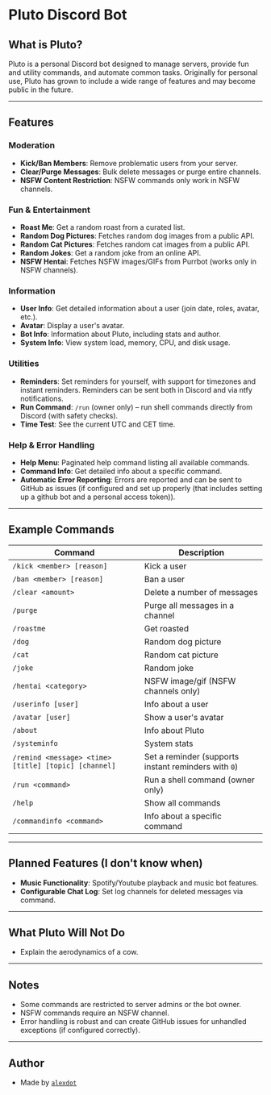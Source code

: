 # Pluto Discord Bot

## What is Pluto?
Pluto is a personal Discord bot designed to manage servers, provide fun and utility commands, and automate common tasks. Originally for personal use, Pluto has grown to include a wide range of features and may become public in the future.

---

## Features

### Moderation
- **Kick/Ban Members**: Remove problematic users from your server.
- **Clear/Purge Messages**: Bulk delete messages or purge entire channels.
- **NSFW Content Restriction**: NSFW commands only work in NSFW channels.

### Fun & Entertainment
- **Roast Me**: Get a random roast from a curated list.
- **Random Dog Pictures**: Fetches random dog images from a public API.
- **Random Cat Pictures**: Fetches random cat images from a public API.
- **Random Jokes**: Get a random joke from an online API.
- **NSFW Hentai**: Fetches NSFW images/GIFs from Purrbot (works only in NSFW channels).

### Information
- **User Info**: Get detailed information about a user (join date, roles, avatar, etc.).
- **Avatar**: Display a user's avatar.
- **Bot Info**: Information about Pluto, including stats and author.
- **System Info**: View system load, memory, CPU, and disk usage.

### Utilities
- **Reminders**: Set reminders for yourself, with support for timezones and instant reminders. Reminders can be sent both in Discord and via ntfy notifications.
- **Run Command**: `/run` (owner only) – run shell commands directly from Discord (with safety checks).
- **Time Test**: See the current UTC and CET time.

### Help & Error Handling
- **Help Menu**: Paginated help command listing all available commands.
- **Command Info**: Get detailed info about a specific command.
- **Automatic Error Reporting**: Errors are reported and can be sent to GitHub as issues (if configured and set up properly (that includes setting up a github bot and a personal access token)).

---

## Example Commands
| Command                                           | Description                                 |
| ------------------------------------------------- | ------------------------------------------- |
| `/kick <member> [reason]`                         | Kick a user                                 |
| `/ban <member> [reason]`                          | Ban a user                                  |
| `/clear <amount>`                                 | Delete a number of messages                 |
| `/purge`                                          | Purge all messages in a channel             |
| `/roastme`                                        | Get roasted                                 |
| `/dog`                                            | Random dog picture                          |
| `/cat`                                            | Random cat picture                          |
| `/joke`                                           | Random joke                                 |
| `/hentai <category>`                              | NSFW image/gif (NSFW channels only)         |
| `/userinfo [user]`                                | Info about a user                           |
| `/avatar [user]`                                  | Show a user's avatar                        |
| `/about`                                          | Info about Pluto                            |
| `/systeminfo`                                     | System stats                                |
| `/remind <message> <time> [title] [topic] [channel]` | Set a reminder (supports instant reminders with `0`) |
| `/run <command>`                                  | Run a shell command (owner only)            |
| `/help`                                           | Show all commands                           |
| `/commandinfo <command>`                          | Info about a specific command               |

---

## Planned Features (I don't know when)
- **Music Functionality**: Spotify/Youtube playback and music bot features.
- **Configurable Chat Log**: Set log channels for deleted messages via command.

---

## What Pluto Will Not Do
- Explain the aerodynamics of a cow.

---

## Notes
- Some commands are restricted to server admins or the bot owner.
- NSFW commands require an NSFW channel.
- Error handling is robust and can create GitHub issues for unhandled exceptions (if configured correctly).

---

## Author
- Made by [`alexdot`](https://github.com/unfortunatelyalex)
